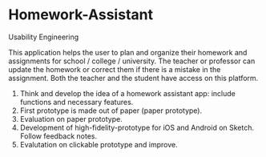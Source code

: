# Homework-Assistant

Usability Engineering

This application helps the user to plan and organize their homework and assignments for school / college / university. The teacher or professor can update the homework or correct them if there is a mistake in the assignment. Both the teacher and the student have access on this platform. 

1. Think and develop the idea of a homework assistant app: include functions and necessary features.
2. First prototype is made out of paper (paper prototype).
3. Evaluation on paper prototype.
4. Development of high-fidelity-prototype for iOS and Android on Sketch. Follow feedback notes.
5. Evalutation on clickable prototype and improve.
